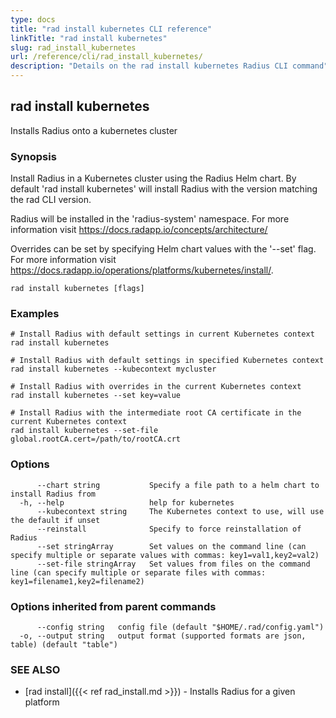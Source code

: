 ```yaml
---
type: docs
title: "rad install kubernetes CLI reference"
linkTitle: "rad install kubernetes"
slug: rad_install_kubernetes
url: /reference/cli/rad_install_kubernetes/
description: "Details on the rad install kubernetes Radius CLI command"
---
```

## rad install kubernetes

Installs Radius onto a kubernetes cluster

### Synopsis

Install Radius in a Kubernetes cluster using the Radius Helm chart.
By default 'rad install kubernetes' will install Radius with the version matching the rad CLI version.

Radius will be installed in the 'radius-system' namespace. For more information visit https://docs.radapp.io/concepts/architecture/

Overrides can be set by specifying Helm chart values with the '--set' flag. For more information visit https://docs.radapp.io/operations/platforms/kubernetes/install/.


```
rad install kubernetes [flags]
```

### Examples

```
# Install Radius with default settings in current Kubernetes context
rad install kubernetes

# Install Radius with default settings in specified Kubernetes context
rad install kubernetes --kubecontext mycluster

# Install Radius with overrides in the current Kubernetes context
rad install kubernetes --set key=value

# Install Radius with the intermediate root CA certificate in the current Kubernetes context
rad install kubernetes --set-file global.rootCA.cert=/path/to/rootCA.crt

```

### Options

```
      --chart string           Specify a file path to a helm chart to install Radius from
  -h, --help                   help for kubernetes
      --kubecontext string     The Kubernetes context to use, will use the default if unset
      --reinstall              Specify to force reinstallation of Radius
      --set stringArray        Set values on the command line (can specify multiple or separate values with commas: key1=val1,key2=val2)
      --set-file stringArray   Set values from files on the command line (can specify multiple or separate files with commas: key1=filename1,key2=filename2)
```

### Options inherited from parent commands

```
      --config string   config file (default "$HOME/.rad/config.yaml")
  -o, --output string   output format (supported formats are json, table) (default "table")
```

### SEE ALSO

* [rad install]({{< ref rad_install.md >}})	 - Installs Radius for a given platform

